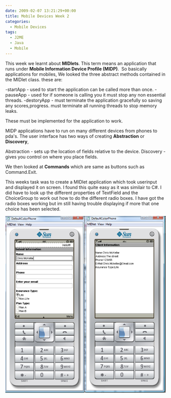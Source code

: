 ```yaml
---
date: 2009-02-07 13:21:29+00:00
title: Mobile Devices Week 2
categories:
  - Mobile Devices
tags:
  - J2ME
  - Java
  - Mobile
---
```


This week we learnt about **MIDlets**. This term means an application that runs under **Mobile Information Device Profile (MIDP)**.  So basically applications for mobiles, We looked the three abstract methods contained in the MIDlet class. these are:

-startApp - used to start the application can be called more than once.
-pauseApp - used for if someone is calling you it must stop any non essential threads.
-destoryApp - must terminate the application gracefully so saving any scores,progress. must terminate all running threads to stop memory leaks.

These must be implemented for the application to work.

MIDP applications have to run on many different devices from phones to pda's. The user interface has two ways of creating **Abstraction** or **Discovery**,

Abstraction - sets up the location of fields relative to the device.
Discovery - gives you control on where you place fields.

We then looked at **Commands** which are same as buttons such as Command.Exit.

This weeks task was to create a MIDlet application which took userinput and displayed it on screen. I found this quite easy as it was similair to C#. I did have to look up the different properties of TextField and the ChoiceGroup to work out how to do the different radio boxes. I have got the radio boxes working but im still having trouble displaying if more that one choice has been selected.

[![](/assets/images/2017/10/javatask.png)](/assets/images/2017/10/javatask.png)
